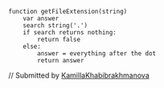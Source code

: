 ```
function getFileExtension(string)
	var answer
	search string('.')
	if search returns nothing:
		return false
	else:
		answer = everything after the dot
		return answer
```

// Submitted by [KamillaKhabibrakhmanova](https://github.com/KamillaKhabibrakhmanova)
